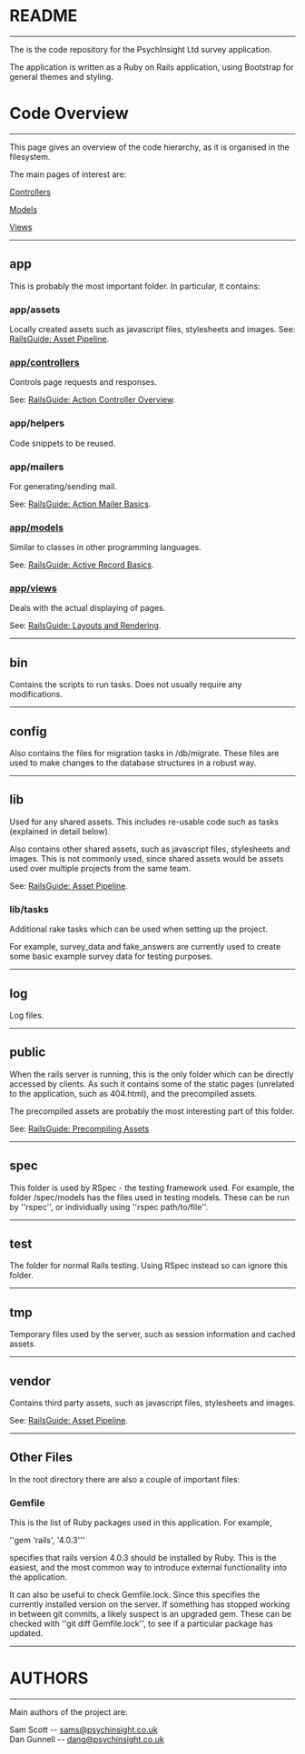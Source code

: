 README
=======
-------

The is the code repository for the PsychInsight Ltd survey application.

The application is written as a Ruby on Rails application, using Bootstrap for general themes and styling.
  

Code Overview
=======
-------

This page gives an overview of the code hierarchy, as it is organised in the filesystem.

The main pages of interest are:

[Controllers](app/controllers)

[Models](app/models)

[Views](app/models)

-------

app
-------

This is probably the most important folder. In particular, it contains:

### app/assets

Locally created assets such as javascript files, stylesheets and images. 
See: [RailsGuide: Asset Pipeline](http://guides.rubyonrails.org/asset_pipeline.html).

### [app/controllers](app/controllers)

Controls page requests and responses. 

See: [RailsGuide: Action Controller Overview](http://guides.rubyonrails.org/action_controller_overview.html).

### app/helpers 
Code snippets to be reused.

### app/mailers 
For generating/sending mail.

See: [RailsGuide: Action Mailer Basics](http://guides.rubyonrails.org/action_mailer_basics.html).

### [app/models](app/models) 
Similar to classes in other programming languages. 

See: [RailsGuide: Active Record Basics](http://guides.rubyonrails.org/active_record_basics.html).

### [app/views](app/views)

Deals with the actual displaying of pages. 

See: [RailsGuide: Layouts and Rendering](http://guides.rubyonrails.org/layouts_and_rendering.html).

-------

bin 
---------

Contains the scripts to run tasks. Does not usually require any modifications.

-------

config 
---------

Also contains the files for migration tasks in /db/migrate. These files are used to make changes to the database structures in a robust way.  

-------

lib 
---------

Used for any shared assets. This includes re-usable code such as tasks (explained in detail below).

Also contains other shared assets, such as javascript files, stylesheets and images. This is not commonly used, since shared assets would be assets used over multiple projects from the same team.

See: [RailsGuide: Asset Pipeline](http://guides.rubyonrails.org/asset_pipeline.html).

### lib/tasks

Additional rake tasks which can be used when setting up the project.

For example, survey_data and fake_answers are currently used to create some basic example survey data for testing purposes.

-------

log 
---------

Log files.

-------

public 
---------

When the rails server is running, this is the only folder which can be directly accessed by clients. As such it contains some of the static pages (unrelated to the application, such as 404.html), and the precompiled assets.

The precompiled assets are probably the most interesting part of this folder.

See: [RailsGuide: Precompiling Assets](http://guides.rubyonrails.org/asset_pipeline.html#precompiling-assets)

-------

spec 
---------

This folder is used by RSpec - the testing framework used. For example, the folder /spec/models has the files used in testing models. These can be run by ''rspec'', or individually using ''rspec path/to/file''.

-------

test 
---------

The folder for normal Rails testing. Using RSpec instead so can ignore this folder.

-------

tmp 
---------

Temporary files used by the server, such as session information and cached assets.

-------

vendor 
---------

Contains third party assets, such as javascript files, stylesheets and images.

See: [RailsGuide: Asset Pipeline](http://guides.rubyonrails.org/asset_pipeline.html).


-------

Other Files 
---------

In the root directory there are also a couple of important files:

### Gemfile
This is the list of Ruby packages used in this application. For example,

''gem 'rails', '4.0.3'''

specifies that rails version 4.0.3 should be installed by Ruby. This is the easiest, and the most common way to introduce external functionality into the application. 

It can also be useful to check Gemfile.lock. Since this specifies the currently installed version on the server. If something has stopped working in between git commits, a likely suspect is an upgraded gem. These can be checked with ''git diff Gemfile.lock'', to see if a particular package has updated.
  
  
-------

AUTHORS
=======
-------

Main authors of the project are:

Sam Scott -- <sams@psychinsight.co.uk>  
Dan Gunnell -- <dang@psychinsight.co.uk>

